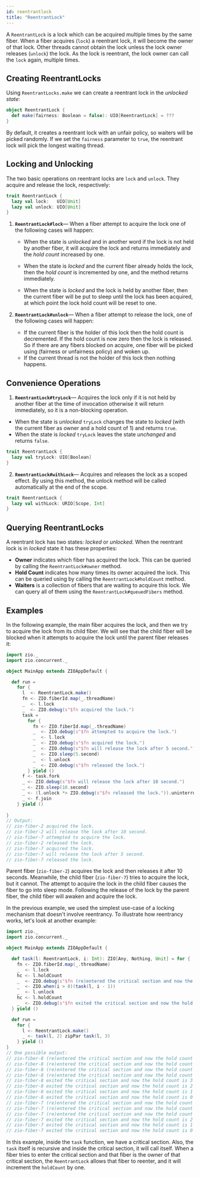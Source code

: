 ```yaml
---
id: reentrantlock 
title: "ReentrantLock"
---
```


A `ReentrantLock` is a lock which can be acquired multiple times by the same fiber. When a fiber acquires (`lock`) a reentrant lock, it will become the owner of that lock. Other threads cannot obtain the lock unless the lock owner releases (`unlock`) the lock. As the lock is reentrant, the lock owner can call the `lock` again, multiple times.

## Creating ReentrantLocks

Using `ReentrantLocks.make` we can create a reentrant lock in the _unlocked state_:

```scala
object ReentrantLock {
  def make(fairness: Boolean = false): UIO[ReentrantLock] = ???
}
```

By default, it creates a reentrant lock with an unfair policy, so waiters will be picked randomly. If we set the `fairness` parameter to `true`, the reentrant lock will pick the longest waiting thread.

## Locking and Unlocking

The two basic operations on reentrant locks are `lock` and `unlock`. They acquire and release the lock, respectively:

```scala
trait ReentrantLock {
  lazy val lock:   UIO[Unit]
  lazy val unlock: UIO[Unit]
}
```

1. **`ReentrantLock#lock`**— When a fiber attempt to acquire the lock one of the following cases will happen:

   - When the state is _unlocked_ and in another word if the lock is not held by another fiber, it will acquire the lock and returns immediately and the _hold count_ increased by one.

   - When the state is _locked_ and the current fiber already holds the lock, then the _hold count_ is incremented by one, and the method returns immediately. 

   - When the state is _locked_ and the lock is held by another fiber, then the current fiber will be put to sleep until the lock has been acquired, at which point the lock hold count will be reset to one.

2. **`ReentrantLock#unlock`**— When a fiber attempt to release the lock, one of the following cases will happen:
    - If the current fiber is the holder of this lock then the hold count is decremented. If the hold count is now zero then the lock is released. So if there are any fibers blocked on acquire, one fiber will be picked using (fairness or unfairness policy) and woken up.
    - If the current thread is not the holder of this lock then nothing happens.

## Convenience Operations

1. **`ReentrantLock#tryLock`**— Acquires the lock only if it is not held by another fiber at the time of invocation otherwise it will return immediately, so it is a non-blocking operation.

- When the state is _unlocked_ `tryLock` changes the state to _locked_ (with the current fiber as owner and a hold count of 1) and returns `true`.
- When the state is _locked_ `tryLock` leaves the state _unchanged_ and returns `false`.

```scala
trait ReentrantLock {
  lazy val tryLock: UIO[Boolean]
}
```

2. **`ReentrantLock#withLock`**— Acquires and releases the lock as a scoped effect. By using this method, the unlock method will be called automatically at the end of the scope.

```scala
trait ReentrantLock {
  lazy val withLock: URIO[Scope, Int]
}
```

## Querying ReentrantLocks

A reentrant lock has two states: _locked_ or _unlocked_. When the reentrant lock is in _locked_ state it has these properties:
- **Owner** indicates which fiber has acquired the lock. This can be queried by calling the `ReentrantLock#owner` method.
- **Hold Count** indicates how many times its owner acquired the lock. This can be queried using by calling the `ReentrantLock#holdCount` method.
- **Waiters** is a collection of fibers that are waiting to acquire this lock. We can query all of them using the `ReentrantLock#queuedFibers` method.

## Examples

In the following example, the main fiber acquires the lock, and then we try to acquire the lock from its child fiber. We will see that the child fiber will be blocked when it attempts to acquire the lock until the parent fiber releases it:

```scala mdoc:compile-only
import zio._
import zio.concurrent._

object MainApp extends ZIOAppDefault {

  def run =
    for {
      l  <- ReentrantLock.make()
      fn <- ZIO.fiberId.map(_.threadName)
      _  <- l.lock
      _  <- ZIO.debug(s"$fn acquired the lock.")
      task =
        for {
          fn <- ZIO.fiberId.map(_.threadName)
          _  <- ZIO.debug(s"$fn attempted to acquire the lock.")
          _  <- l.lock
          _  <- ZIO.debug(s"$fn acquired the lock.")
          _  <- ZIO.debug(s"$fn will release the lock after 5 second.")
          _  <- ZIO.sleep(5.second)
          _  <- l.unlock
          _  <- ZIO.debug(s"$fn released the lock.")
        } yield ()
      f <- task.fork
      _ <- ZIO.debug(s"$fn will release the lock after 10 second.")
      _ <- ZIO.sleep(10.second)
      _ <- (l.unlock *> ZIO.debug(s"$fn released the lock.")).uninterruptible
      _ <- f.join
    } yield ()
    
}
// Output:
// zio-fiber-2 acquired the lock.
// zio-fiber-2 will release the lock after 10 second.
// zio-fiber-7 attempted to acquire the lock.
// zio-fiber-2 released the lock.
// zio-fiber-7 acquired the lock.
// zio-fiber-7 will release the lock after 5 second.
// zio-fiber-7 released the lock.
```

Parent fiber (`zio-fiber-2`) acquires the lock and then releases it after 10 seconds. Meanwhile, the child fiber (`zio-fiber-7`) tries to acquire the lock, but it cannot. The attempt to acquire the lock in the child fiber causes the fiber to go into sleep mode. Following the release of the lock by the parent fiber, the child fiber will awaken and acquire the lock.

In the previous example, we used the simplest use-case of a locking mechanism that doesn't involve reentrancy. To illustrate how reentrancy works, let's look at another example:

```scala mdoc:compile-only
import zio._
import zio.concurrent._

object MainApp extends ZIOAppDefault {

  def task(l: ReentrantLock, i: Int): ZIO[Any, Nothing, Unit] = for {
    fn <- ZIO.fiberId.map(_.threadName)
    _  <- l.lock
    hc <- l.holdCount
    _  <- ZIO.debug(s"$fn (re)entered the critical section and now the hold count is $hc")
    _  <- ZIO.when(i > 0)(task(l, i - 1))
    _  <- l.unlock
    hc <- l.holdCount
    _  <- ZIO.debug(s"$fn exited the critical section and now the hold count is $hc")
  } yield ()

  def run =
    for {
      l <- ReentrantLock.make()
      _ <- task(l, 2) zipPar task(l, 3)
    } yield ()
}
// One possible output:
// zio-fiber-8 (re)entered the critical section and now the hold count is 1
// zio-fiber-8 (re)entered the critical section and now the hold count is 2
// zio-fiber-8 (re)entered the critical section and now the hold count is 3
// zio-fiber-8 (re)entered the critical section and now the hold count is 4
// zio-fiber-8 exited the critical section and now the hold count is 3
// zio-fiber-8 exited the critical section and now the hold count is 2
// zio-fiber-8 exited the critical section and now the hold count is 1
// zio-fiber-8 exited the critical section and now the hold count is 0
// zio-fiber-7 (re)entered the critical section and now the hold count is 1
// zio-fiber-7 (re)entered the critical section and now the hold count is 2
// zio-fiber-7 (re)entered the critical section and now the hold count is 3
// zio-fiber-7 exited the critical section and now the hold count is 2
// zio-fiber-7 exited the critical section and now the hold count is 1
// zio-fiber-7 exited the critical section and now the hold count is 0
```

In this example, inside the `task` function, we have a critical section. Also, the `task` itself is recursive and inside the critical section, it will call itself. When a fiber tries to enter the critical section and that fiber is the owner of that critical section, the `ReentrantLock` allows that fiber to reenter, and it will increment the `holdCount` by one.
